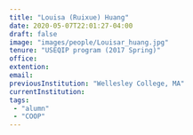 ```yaml
---
title: "Louisa (Ruixue) Huang"
date: 2020-05-07T22:01:27-04:00
draft: false
image: "images/people/Louisar_huang.jpg"
tenure: "USEQIP program (2017 Spring)"
office:
extention:
email:
previousInstitution: "Wellesley College, MA"
currentInstitution: 
tags: 
 - "alumn"
 - "COOP"
---
```



